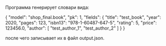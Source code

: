 Программа генерирует словари вида:

{
    "model": "shop_final.book",
    "pk": 1,
    "fields": {
        "title": "test_book",
        "year": 2020,
        "pages": 123,
        "isbn13": "978-1-60487-647-5",
        "rating": 5,
        "price": 123456.0,
        "author": [
            "test_author_1",
            "test_author_2"
        ]
    }
}

после чего записывает их в файл output.json.

